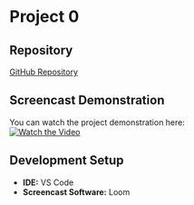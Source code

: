 # Project 0

## Repository
[GitHub Repository](https://github.com/akshitgupta2k5/Project-0)

## Screencast Demonstration
You can watch the project demonstration here:  
[![Watch the Video](https://img.shields.io/badge/Loom-Video-blue?logo=loom)](https://www.loom.com/share/86ee9d3b308a4c68b39788de8ebd0692?sid=d722e56a-79a7-4e2d-84e8-583b809405c1)

## Development Setup
- **IDE:** VS Code  
- **Screencast Software:** Loom 
